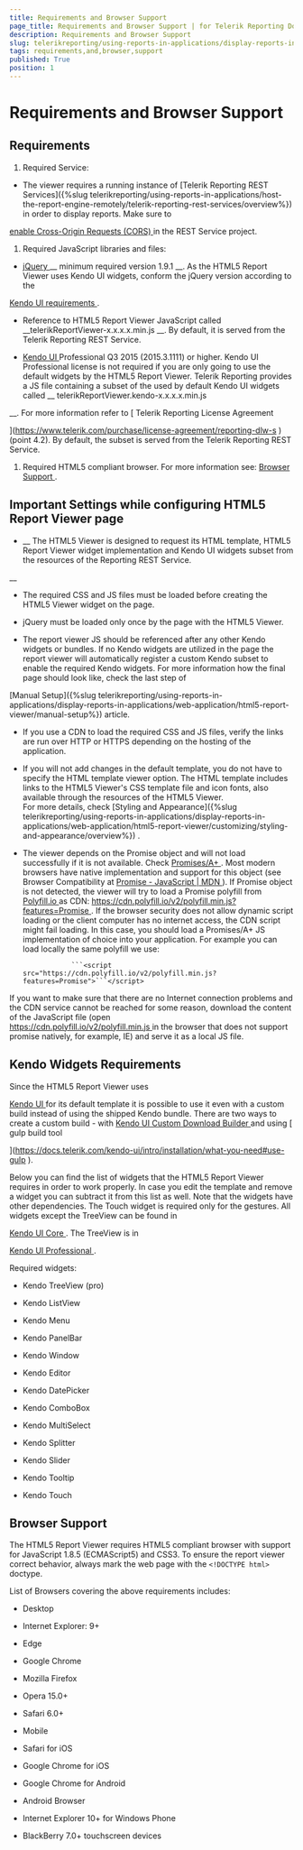 ```yaml
---
title: Requirements and Browser Support
page_title: Requirements and Browser Support | for Telerik Reporting Documentation
description: Requirements and Browser Support
slug: telerikreporting/using-reports-in-applications/display-reports-in-applications/web-application/html5-report-viewer/requirements-and-browser-support
tags: requirements,and,browser,support
published: True
position: 1
---
```


# Requirements and Browser Support



## Requirements

1. Required Service:
            


* The viewer requires a running instance of 
[Telerik Reporting REST Services]({%slug telerikreporting/using-reports-in-applications/host-the-report-engine-remotely/telerik-reporting-rest-services/overview%})
                  in order to display reports. Make sure to
                  
[enable Cross-Origin Requests (CORS)
](https://docs.microsoft.com/en-us/aspnet/web-api/overview/security/enabling-cross-origin-requests-in-web-api
) in the REST Service project.
                


1. Required JavaScript libraries and files:


* [jQuery
](http://jquery.com/download/
)__ minimum required version 1.9.1
__. As the HTML5 Report Viewer uses Kendo UI widgets, conform the jQuery version according to the
                  
[Kendo UI requirements
](https://docs.telerik.com/kendo-ui/intro/supporting/jquery-support
).
                


* Reference to HTML5 Report Viewer JavaScript called 
__telerikReportViewer-x.x.x.x.min.js
__. By default, it is served from the
                  Telerik Reporting REST Service.
                


* [Kendo UI
](https://www.telerik.com/kendo-ui
) Professional Q3 2015 (2015.3.1111) or higher.
                  Kendo UI Professional license is not required if you are only going to use the default widgets by the HTML5 Report Viewer.
                  Telerik Reporting provides a JS file containing a subset of the used by default Kendo UI widgets called 
__                    telerikReportViewer.kendo-x.x.x.x.min.js
                  
__. For more information refer to 
[                      Telerik Reporting License Agreement
                    
](https://www.telerik.com/purchase/license-agreement/reporting-dlw-s
)                  (point 4.2). By default, the subset is served from the Telerik Reporting REST Service.
                


1. Required HTML5 compliant browser. For more information see: 
[Browser Support
](#browser-support).
            


## Important Settings while configuring HTML5 Report Viewer page

* __                The HTML5 Viewer is designed to request its HTML template, HTML5 Report Viewer widget implementation and Kendo UI widgets subset
                from the resources of the Reporting REST Service.
              
__

* The required CSS and JS files must be loaded before creating the HTML5 Viewer widget on the page.


* jQuery must be loaded only once by the page with the HTML5 Viewer.


* The report viewer JS should be referenced after any other Kendo widgets or bundles.
              If no Kendo widgets are utilized in the page the report viewer will automatically register a custom Kendo subset to 
              enable the required Kendo widgets. For more information how the final page should look like, check the last step of 
              
[Manual Setup]({%slug telerikreporting/using-reports-in-applications/display-reports-in-applications/web-application/html5-report-viewer/manual-setup%})
 article.
            


* If you use a CDN to load the required CSS and JS files, verify the links are run over HTTP or HTTPS depending on the hosting of the application.


* If you will not add changes in the default template, you do not have to specify the HTML template viewer option.
              The HTML template includes links to the HTML5 Viewer's CSS template file and icon fonts, also available through the resources of the HTML5 Viewer.  
              For more details, check 
[Styling and Appearance]({%slug telerikreporting/using-reports-in-applications/display-reports-in-applications/web-application/html5-report-viewer/customizing/styling-and-appearance/overview%})
.
            


* The viewer depends on the Promise object and will not load successfully if it is not available. Check 
[Promises/A+
](https://promisesaplus.com/
).
              Most modern browsers have native implementation and support for this object (see Browser Compatibility at 
[Promise - JavaScript | MDN
](https://developer.mozilla.org/en-US/docs/Web/JavaScript/Reference/Global_Objects/Promise
)).
              If Promise object is not detected, the viewer will try to load a Promise polyfill from 
[Polyfill.io
](https://polyfill.io
) as CDN: 
[https://cdn.polyfill.io/v2/polyfill.min.js?features=Promise
](https://cdn.polyfill.io/v2/polyfill.min.js?features=Promise
).
              If the browser security does not allow dynamic script loading or the client computer has no
              internet access, the CDN script might fail loading. In this case, you should load a Promises/A+ JS implementation
              of choice into your application. For example you can load locally the same polyfill we use:
            


	              ```<script src="https://cdn.polyfill.io/v2/polyfill.min.js?features=Promise">```</script>
            


If you want to make sure that there are no Internet connection problems and the CDN service cannot be
              reached for some reason, download the content of the JavaScript file
              (open  
[ https://cdn.polyfill.io/v2/polyfill.min.js 
]( https://cdn.polyfill.io/v2/polyfill.min.js 
)               in the browser that does not support promise natively, for example, IE) and serve it as a local JS file. 
            


## Kendo Widgets Requirements

Since the HTML5 Report Viewer uses
          
[Kendo UI
](http://www.telerik.com/kendo-ui
)          for its default template it is possible to use it even with a custom build instead of using the shipped Kendo bundle.
          There are two ways to create a custom build - with 
[Kendo UI Custom Download Builder
](http://www.telerik.com/download/custom-download
) and using 
[              gulp build tool
            
](https://docs.telerik.com/kendo-ui/intro/installation/what-you-need#use-gulp
).
        


Below you can find the list of widgets that the HTML5 Report Viewer requires in order to work properly.
          In case you edit the template and remove a widget you can subtract it from this list as well.
          Note that the widgets have other dependencies.
          The Touch widget is required only for the gestures.
          All widgets except the TreeView can be found in
          
[Kendo UI Core
](http://www.telerik.com/download/kendo-ui-core
).
          The TreeView is in
          
[Kendo UI Professional
](http://www.telerik.com/download/kendo-ui
).
        


Required widgets:
        


* Kendo TreeView (pro)


* Kendo ListView


* Kendo Menu


* Kendo PanelBar


* Kendo Window


* Kendo Editor


* Kendo DatePicker


* Kendo ComboBox


* Kendo MultiSelect


* Kendo Splitter


* Kendo Slider


* Kendo Tooltip


* Kendo Touch


## Browser Support

The HTML5 Report Viewer requires HTML5 compliant browser with support for JavaScript 1.8.5 (ECMAScript5) and CSS3. 
          To ensure the report viewer correct behavior, always mark the web page with the ```<!DOCTYPE html>``` doctype.
        


List of Browsers covering the above requirements includes:


* Desktop


* Internet Explorer: 9+


* Edge


* Google Chrome


* Mozilla Firefox


* Opera 15.0+


* Safari 6.0+


* Mobile


* Safari for iOS


* Google Chrome for iOS


* Google Chrome for Android


* Android Browser


* Internet Explorer 10+ for Windows Phone


* BlackBerry 7.0+ touchscreen devices

